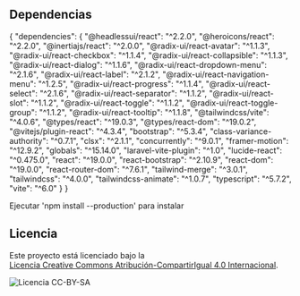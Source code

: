 ## Dependencias

{
  "dependencies": {
    "@headlessui/react": "^2.2.0",
    "@heroicons/react": "^2.2.0",
    "@inertiajs/react": "^2.0.0",
    "@radix-ui/react-avatar": "^1.1.3",
    "@radix-ui/react-checkbox": "^1.1.4",
    "@radix-ui/react-collapsible": "^1.1.3",
    "@radix-ui/react-dialog": "^1.1.6",
    "@radix-ui/react-dropdown-menu": "^2.1.6",
    "@radix-ui/react-label": "^2.1.2",
    "@radix-ui/react-navigation-menu": "^1.2.5",
    "@radix-ui/react-progress": "^1.1.4",
    "@radix-ui/react-select": "^2.1.6",
    "@radix-ui/react-separator": "^1.1.2",
    "@radix-ui/react-slot": "^1.1.2",
    "@radix-ui/react-toggle": "^1.1.2",
    "@radix-ui/react-toggle-group": "^1.1.2",
    "@radix-ui/react-tooltip": "^1.1.8",
    "@tailwindcss/vite": "^4.0.6",
    "@types/react": "^19.0.3",
    "@types/react-dom": "^19.0.2",
    "@vitejs/plugin-react": "^4.3.4",
    "bootstrap": "^5.3.4",
    "class-variance-authority": "^0.7.1",
    "clsx": "^2.1.1",
    "concurrently": "^9.0.1",
    "framer-motion": "^12.9.2",
    "globals": "^15.14.0",
    "laravel-vite-plugin": "^1.0",
    "lucide-react": "^0.475.0",
    "react": "^19.0.0",
    "react-bootstrap": "^2.10.9",
    "react-dom": "^19.0.0",
    "react-router-dom": "^7.6.1",
    "tailwind-merge": "^3.0.1",
    "tailwindcss": "^4.0.0",
    "tailwindcss-animate": "^1.0.7",
    "typescript": "^5.7.2",
    "vite": "^6.0"
  }
}

Ejecutar 'npm install --production' para instalar

## Licencia

Este proyecto está licenciado bajo la  
[Licencia Creative Commons Atribución-CompartirIgual 4.0 Internacional](https://creativecommons.org/licenses/by-sa/4.0/deed.es).

![Licencia CC-BY-SA](https://licensebuttons.net/l/by-sa/4.0/88x31.png)
